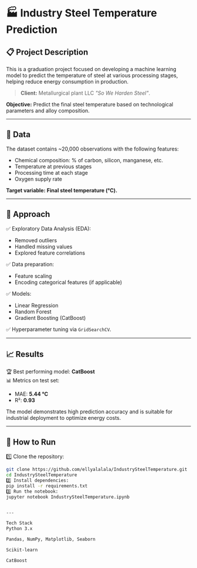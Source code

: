 # 🏭 Industry Steel Temperature Prediction

## 📋 Project Description
This is a graduation project focused on developing a machine learning model to predict the temperature of steel at various processing stages, helping reduce energy consumption in production.  
> **Client:** Metallurgical plant LLC *"So We Harden Steel"*.

**Objective:** Predict the final steel temperature based on technological parameters and alloy composition.

---

## 📂 Data
The dataset contains ~20,000 observations with the following features:
- Chemical composition: % of carbon, silicon, manganese, etc.
- Temperature at previous stages
- Processing time at each stage
- Oxygen supply rate

**Target variable:** **Final steel temperature (°C).**

---

## 🧪 Approach
✅ Exploratory Data Analysis (EDA):
- Removed outliers  
- Handled missing values  
- Explored feature correlations  

✅ Data preparation:
- Feature scaling
- Encoding categorical features (if applicable)

✅ Models:
- Linear Regression
- Random Forest
- Gradient Boosting (CatBoost)

✅ Hyperparameter tuning via `GridSearchCV`.

---

## 📈 Results
🏆 Best performing model: **CatBoost**  
📊 Metrics on test set:
- MAE: **5.44 °C**
- R²: **0.93**

The model demonstrates high prediction accuracy and is suitable for industrial deployment to optimize energy costs.

---

## 🚀 How to Run
1️⃣ Clone the repository:
```bash
git clone https://github.com/ellyalalala/IndustrySteelTemperature.git
cd IndustrySteelTemperature
2️⃣ Install dependencies:
pip install -r requirements.txt
3️⃣ Run the notebook:
jupyter notebook IndustrySteelTemperature.ipynb


---

Tech Stack
Python 3.x

Pandas, NumPy, Matplotlib, Seaborn

Scikit-learn

CatBoost
